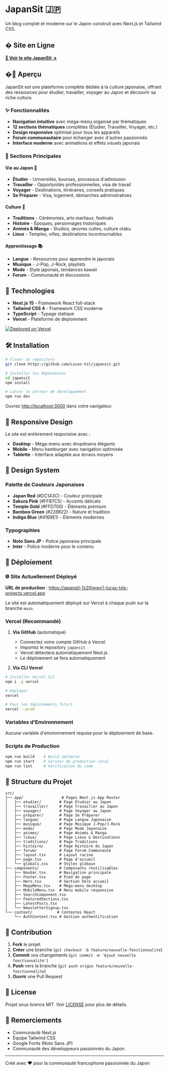 # JapanSit 🇯🇵

Un blog complet et moderne sur le Japon construit avec Next.js et Tailwind CSS.

## � Site en Ligne

**[🚀 Voir le site JapanSit →](https://japansit-1z20iwwx1-lucas-tsls-projects.vercel.app)**

## �🌸 Aperçu

JapanSit est une plateforme complète dédiée à la culture japonaise, offrant des ressources pour étudier, travailler, voyager au Japon et découvrir sa riche culture.

### ✨ Fonctionnalités

- **Navigation intuitive** avec méga-menu organisé par thématiques
- **12 sections thématiques** complètes (Étudier, Travailler, Voyager, etc.)
- **Design responsive** optimisé pour tous les appareils
- **Forum communautaire** pour échanger avec d'autres passionnés
- **Interface moderne** avec animations et effets visuels japonais

### 🎯 Sections Principales

#### Vie au Japon 🏮
- **Étudier** - Universités, bourses, processus d'admission
- **Travailler** - Opportunités professionnelles, visa de travail
- **Voyager** - Destinations, itinéraires, conseils pratiques
- **Se Préparer** - Visa, logement, démarches administratives

#### Culture 🎋
- **Traditions** - Cérémonies, arts martiaux, festivals
- **Histoire** - Époques, personnages historiques
- **Animés & Manga** - Studios, œuvres cultes, culture otaku
- **Lieux** - Temples, villes, destinations incontournables

#### Apprentissage 📚
- **Langue** - Ressources pour apprendre le japonais
- **Musique** - J-Pop, J-Rock, playlists
- **Mode** - Style japonais, tendances kawaii
- **Forum** - Communauté et discussions

## 🚀 Technologies

- **Next.js 15** - Framework React full-stack
- **Tailwind CSS 4** - Framework CSS moderne
- **TypeScript** - Typage statique
- **Vercel** - Plateforme de déploiement

[![Deployed on Vercel](https://vercel.com/button)](https://japansit-1z20iwwx1-lucas-tsls-projects.vercel.app)

## 🛠️ Installation

```bash
# Cloner le repository
git clone https://github.com/Lucas-tsl/japansit.git

# Installer les dépendances
cd japansit
npm install

# Lancer le serveur de développement
npm run dev
```

Ouvrez [http://localhost:3000](http://localhost:3000) dans votre navigateur.

## 📱 Responsive Design

Le site est entièrement responsive avec :
- **Desktop** - Méga-menu avec dropdowns élégants
- **Mobile** - Menu hamburger avec navigation optimisée
- **Tablette** - Interface adaptée aux écrans moyens

## 🎨 Design System

### Palette de Couleurs Japonaises
- **Japan Red** (#DC143C) - Couleur principale
- **Sakura Pink** (#FFB7C5) - Accents délicats
- **Temple Gold** (#FFD700) - Éléments premium
- **Bamboo Green** (#228B22) - Nature et tradition
- **Indigo Blue** (#4169E1) - Éléments modernes

### Typographies
- **Noto Sans JP** - Police japonaise principale
- **Inter** - Police moderne pour le contenu

## 🚀 Déploiement

### 🌐 Site Actuellement Déployé

**URL de production** : https://japansit-1z20iwwx1-lucas-tsls-projects.vercel.app

Le site est automatiquement déployé sur Vercel à chaque push sur la branche `main`.

### Vercel (Recommandé)

1. **Via GitHub** (automatique)
   - Connectez votre compte GitHub à Vercel
   - Importez le repository `japansit`
   - Vercel détectera automatiquement Next.js
   - Le déploiement se fera automatiquement

2. **Via CLI Vercel**
```bash
# Installer Vercel CLI
npm i -g vercel

# Déployer
vercel

# Pour les déploiements futurs
vercel --prod
```

### Variables d'Environnement

Aucune variable d'environnement requise pour le déploiement de base.

### Scripts de Production

```bash
npm run build    # Build optimisé
npm run start    # Serveur de production local
npm run lint     # Vérification du code
```

## 📂 Structure du Projet

```
src/
├── app/                 # Pages Next.js App Router
│   ├── etudier/        # Page Étudier au Japon
│   ├── travailler/     # Page Travailler au Japon
│   ├── voyager/        # Page Voyager au Japon
│   ├── preparer/       # Page Se Préparer
│   ├── langue/         # Page Langue Japonaise
│   ├── musique/        # Page Musique J-Pop/J-Rock
│   ├── mode/           # Page Mode Japonaise
│   ├── animes/         # Page Animés & Manga
│   ├── lieux/          # Page Lieux & Destinations
│   ├── traditions/     # Page Traditions
│   ├── histoire/       # Page Histoire du Japon
│   ├── forum/          # Page Forum Communauté
│   ├── layout.tsx      # Layout racine
│   ├── page.tsx        # Page d'accueil
│   └── globals.css     # Styles globaux
├── components/         # Composants réutilisables
│   ├── Navbar.tsx      # Navigation principale
│   ├── Footer.tsx      # Pied de page
│   ├── Hero.tsx        # Section héro accueil
│   ├── MegaMenu.tsx    # Méga-menu desktop
│   ├── MobileMenu.tsx  # Menu mobile responsive
│   ├── SearchComponent.tsx
│   ├── FeaturedSections.tsx
│   ├── LatestPosts.tsx
│   └── NewsletterSignup.tsx
└── context/           # Contextes React
    └── AuthContext.tsx # Gestion authentification
```

## 🤝 Contribution

1. **Fork** le projet
2. **Créer** une branche (`git checkout -b feature/nouvelle-fonctionnalite`)
3. **Commit** vos changements (`git commit -m 'Ajout nouvelle fonctionnalité'`)
4. **Push** vers la branche (`git push origin feature/nouvelle-fonctionnalite`)
5. **Ouvrir** une Pull Request

## 📄 License

Projet sous licence MIT. Voir [LICENSE](LICENSE) pour plus de détails.

## 🙏 Remerciements

- Communauté Next.js
- Équipe Tailwind CSS
- Google Fonts (Noto Sans JP)
- Communauté des développeurs passionnés du Japon

---

Créé avec ❤️ pour la communauté francophone passionnée du Japon
